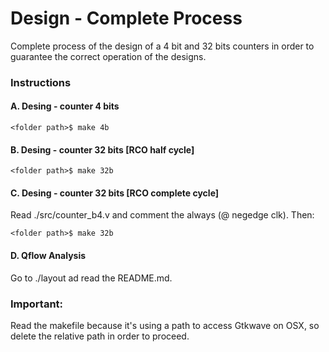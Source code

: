 # Design - Complete Process

Complete process of the design of a 4 bit and 32 bits counters in order 
to guarantee the correct operation of the designs.


###                  Instructions 

#### A. Desing - counter 4 bits 
~~~~~
<folder path>$ make 4b
~~~~~

#### B. Desing - counter 32 bits [RCO half cycle]

~~~~~
<folder path>$ make 32b
~~~~~

#### C. Desing - counter 32 bits [RCO complete cycle]
Read ./src/counter_b4.v and comment the always (@ negedge clk). Then:

~~~~~
<folder path>$ make 32b
~~~~~

#### D. Qflow Analysis 

Go to ./layout ad read the README.md.

### Important:
Read the makefile because it's using a path to access Gtkwave on OSX, so delete the relative 
path in order to proceed.
